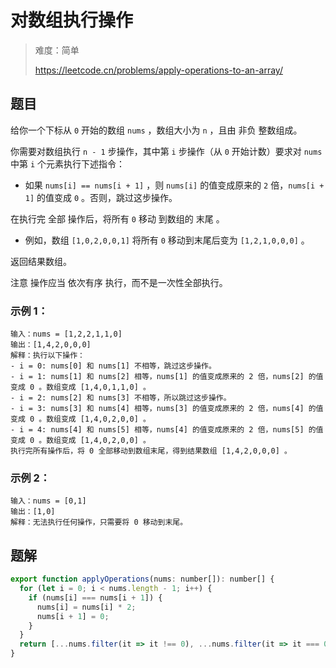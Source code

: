 # 对数组执行操作

> 难度：简单
>
> https://leetcode.cn/problems/apply-operations-to-an-array/

## 题目

给你一个下标从 `0` 开始的数组 `nums` ，数组大小为 `n` ，且由 非负 整数组成。

你需要对数组执行 `n - 1` 步操作，其中第 `i` 步操作（从 `0` 开始计数）要求对 `nums` 中第 `i` 个元素执行下述指令：

- 如果 `nums[i] == nums[i + 1]` ，则 `nums[i]` 的值变成原来的 `2` 倍，`nums[i + 1]` 的值变成 `0` 。否则，跳过这步操作。

在执行完 全部 操作后，将所有 `0` 移动 到数组的 末尾 。

- 例如，数组 `[1,0,2,0,0,1]` 将所有 `0` 移动到末尾后变为 `[1,2,1,0,0,0]` 。

返回结果数组。

注意 操作应当 依次有序 执行，而不是一次性全部执行。
 

### 示例 1：
```
输入：nums = [1,2,2,1,1,0]
输出：[1,4,2,0,0,0]
解释：执行以下操作：
- i = 0: nums[0] 和 nums[1] 不相等，跳过这步操作。
- i = 1: nums[1] 和 nums[2] 相等，nums[1] 的值变成原来的 2 倍，nums[2] 的值变成 0 。数组变成 [1,4,0,1,1,0] 。
- i = 2: nums[2] 和 nums[3] 不相等，所以跳过这步操作。
- i = 3: nums[3] 和 nums[4] 相等，nums[3] 的值变成原来的 2 倍，nums[4] 的值变成 0 。数组变成 [1,4,0,2,0,0] 。
- i = 4: nums[4] 和 nums[5] 相等，nums[4] 的值变成原来的 2 倍，nums[5] 的值变成 0 。数组变成 [1,4,0,2,0,0] 。
执行完所有操作后，将 0 全部移动到数组末尾，得到结果数组 [1,4,2,0,0,0] 。
```

### 示例 2：
```
输入：nums = [0,1]
输出：[1,0]
解释：无法执行任何操作，只需要将 0 移动到末尾。
```

## 题解

```javascript
export function applyOperations(nums: number[]): number[] {
  for (let i = 0; i < nums.length - 1; i++) {
    if (nums[i] === nums[i + 1]) {
      nums[i] = nums[i] * 2;
      nums[i + 1] = 0;
    }
  }
  return [...nums.filter(it => it !== 0), ...nums.filter(it => it === 0)]
}
```
